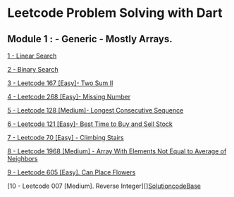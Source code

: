 #   Leetcode Problem Solving with Dart

##   Module 1 : - Generic - Mostly Arrays.

[1 - Linear Search](/code_base/linear_search.dart)

[2 - Binary Search](/code_base/binary_search.dart)

[3 - Leetcode 167 [Easy]- Two Sum II ](/code_base/two_sum_2.dart)

[4 - Leetcode 268 [Easy]- Missing Number](/code_base/missing_number.dart)

[5 - Leetcode 128 [Medium]- Longest Consecutive Sequence](/code_base/longest_consecutive_sequence.dart)

[6 - Leetcode 121 [Easy]- Best Time to Buy and Sell Stock](/code_base/best_time_to_buy_and_sell_stock.dart)

[7 - Leetcode 70 [Easy] - Climbing Stairs](/code_base/climbing_stairs.dart)

[8 - Leetcode 1968 [Medium] - Array With Elements Not Equal to Average of Neighbors](/code_base/array_with_elements_not_equal_av.dart)

[9 - Leetcode 605 [Easy]. Can Place Flowers](/code_base/can_place_flowers.dart)

[10 - Leetcode 007 [Medium]. Reverse Integer][][Solution](/code_base/reverse_integer.dart)[codeBase](https://leetcode.com/problems/reverse-integer/)




